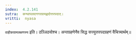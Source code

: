 ```yaml
---
index:  4.2.141
sutra:  कन्थापलदनगरग्रामह्वदोत्तरपदात्।
vritti:  nyasa
---
```


`वाहीकग्रामलक्षणस्य` इति। ठञ्ञिठयोश्च। अन्तग्रहणेनैव सिद्ध सत्त्युत्तरपदग्रहणं वैचित्र्यार्थम्॥
